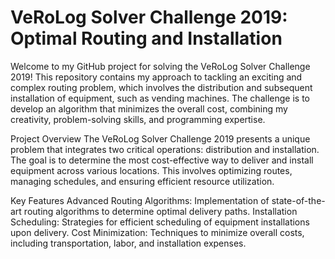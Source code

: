 # VeRoLog Solver Challenge 2019: Optimal Routing and Installation
Welcome to my GitHub project for solving the VeRoLog Solver Challenge 2019! This repository contains my approach to tackling an exciting and complex routing problem, which involves the distribution and subsequent installation of equipment, such as vending machines. The challenge is to develop an algorithm that minimizes the overall cost, combining my creativity, problem-solving skills, and programming expertise.

Project Overview
The VeRoLog Solver Challenge 2019 presents a unique problem that integrates two critical operations: distribution and installation. The goal is to determine the most cost-effective way to deliver and install equipment across various locations. This involves optimizing routes, managing schedules, and ensuring efficient resource utilization.

Key Features
Advanced Routing Algorithms: Implementation of state-of-the-art routing algorithms to determine optimal delivery paths.
Installation Scheduling: Strategies for efficient scheduling of equipment installations upon delivery.
Cost Minimization: Techniques to minimize overall costs, including transportation, labor, and installation expenses.
